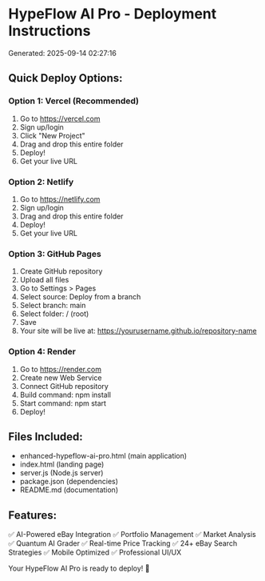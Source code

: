 # HypeFlow AI Pro - Deployment Instructions
Generated: 2025-09-14 02:27:16

## Quick Deploy Options:

### Option 1: Vercel (Recommended)
1. Go to https://vercel.com
2. Sign up/login
3. Click "New Project"
4. Drag and drop this entire folder
5. Deploy!
6. Get your live URL

### Option 2: Netlify
1. Go to https://netlify.com
2. Sign up/login
3. Drag and drop this entire folder
4. Deploy!
5. Get your live URL

### Option 3: GitHub Pages
1. Create GitHub repository
2. Upload all files
3. Go to Settings > Pages
4. Select source: Deploy from a branch
5. Select branch: main
6. Select folder: / (root)
7. Save
8. Your site will be live at: https://yourusername.github.io/repository-name

### Option 4: Render
1. Go to https://render.com
2. Create new Web Service
3. Connect GitHub repository
4. Build command: npm install
5. Start command: npm start
6. Deploy!

## Files Included:
- enhanced-hypeflow-ai-pro.html (main application)
- index.html (landing page)
- server.js (Node.js server)
- package.json (dependencies)
- README.md (documentation)

## Features:
✅ AI-Powered eBay Integration
✅ Portfolio Management
✅ Market Analysis
✅ Quantum AI Grader
✅ Real-time Price Tracking
✅ 24+ eBay Search Strategies
✅ Mobile Optimized
✅ Professional UI/UX

Your HypeFlow AI Pro is ready to deploy! 🚀
